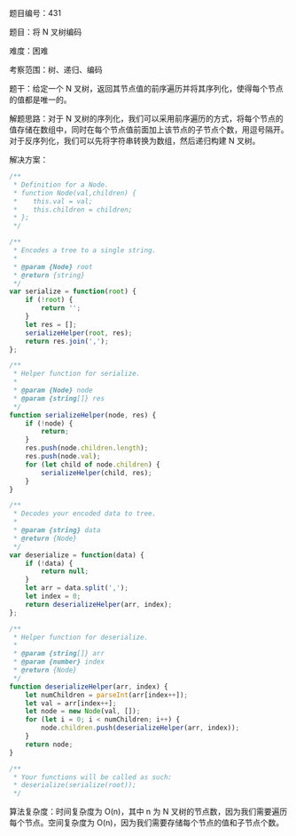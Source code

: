 题目编号：431

题目：将 N 叉树编码

难度：困难

考察范围：树、递归、编码

题干：给定一个 N 叉树，返回其节点值的前序遍历并将其序列化，使得每个节点的值都是唯一的。

解题思路：对于 N 叉树的序列化，我们可以采用前序遍历的方式，将每个节点的值存储在数组中，同时在每个节点值前面加上该节点的子节点个数，用逗号隔开。对于反序列化，我们可以先将字符串转换为数组，然后递归构建 N 叉树。

解决方案：

```javascript
/**
 * Definition for a Node.
 * function Node(val,children) {
 *    this.val = val;
 *    this.children = children;
 * };
 */

/**
 * Encodes a tree to a single string.
 *
 * @param {Node} root
 * @return {string}
 */
var serialize = function(root) {
    if (!root) {
        return '';
    }
    let res = [];
    serializeHelper(root, res);
    return res.join(',');
};

/**
 * Helper function for serialize.
 *
 * @param {Node} node
 * @param {string[]} res
 */
function serializeHelper(node, res) {
    if (!node) {
        return;
    }
    res.push(node.children.length);
    res.push(node.val);
    for (let child of node.children) {
        serializeHelper(child, res);
    }
}

/**
 * Decodes your encoded data to tree.
 *
 * @param {string} data
 * @return {Node}
 */
var deserialize = function(data) {
    if (!data) {
        return null;
    }
    let arr = data.split(',');
    let index = 0;
    return deserializeHelper(arr, index);
};

/**
 * Helper function for deserialize.
 *
 * @param {string[]} arr
 * @param {number} index
 * @return {Node}
 */
function deserializeHelper(arr, index) {
    let numChildren = parseInt(arr[index++]);
    let val = arr[index++];
    let node = new Node(val, []);
    for (let i = 0; i < numChildren; i++) {
        node.children.push(deserializeHelper(arr, index));
    }
    return node;
}

/**
 * Your functions will be called as such:
 * deserialize(serialize(root));
 */
```

算法复杂度：时间复杂度为 O(n)，其中 n 为 N 叉树的节点数，因为我们需要遍历每个节点。空间复杂度为 O(n)，因为我们需要存储每个节点的值和子节点个数。